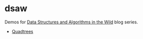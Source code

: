 # dsaw

Demos for [Data Structures and Algorithms in the Wild](https://chidiwilliams.com/quadtrees/) blog series.

- [Quadtrees](/quadtrees)
